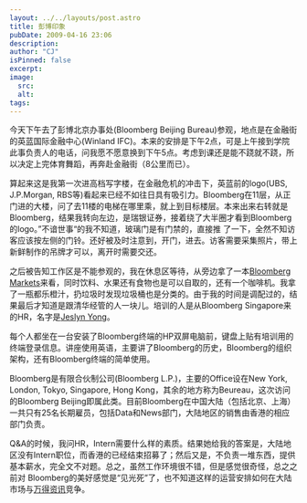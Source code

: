```yaml
---
layout: ../../layouts/post.astro
title: 彭博印象
pubDate: 2009-04-16 23:06
description: 
author: "CJ"
isPinned: false
excerpt: 
image:
  src:
  alt:
tags: 
---
```

今天下午去了彭博北京办事处(Bloomberg Beijing Bureau)参观，地点是在金融街的英蓝国际金融中心(Winland IFC)。本来的安排是下午2点，可是上午接到学院此事负责人的电话，问我愿不愿意换到下午5点。考虑到课还是能不跷就不跷，所以决定上完体育舞蹈，再奔赴金融街（8公里而已）。

算起来这是我第一次进高档写字楼，在金融危机的冲击下，英蓝前的logo(UBS, J.P.Morgan, RBS等)看起来已经不如往日具有吸引力。Bloomberg在11层，从正门进的大楼，问了去11楼的电梯在哪里乘，就上到目标楼层。本来出来右转就是 Bloomberg，结果我转向左边，是瑞银证券，接着绕了大半圈才看到Bloomberg的logo。”不谙世事“的我不知道，玻璃门是有门禁的，直接推 了一下，全然不知访客应该按左侧的门铃。还好被及时注意到，开门，进去。访客需要采集照片，带上新鲜制作的吊牌才可以，离开时需要交还。

之后被告知工作区是不能参观的，我在休息区等待，从旁边拿了一本[Bloomberg Markets](https://en.wikipedia.org/wiki/Bloomberg_Markets)来看，同时饮料、水果还有食物也是可以自取的，还有一个咖啡机。我拿了一瓶都乐橙汁，扔垃圾时发现垃圾桶也是分类的。由于我的时间是调配过的，结果最后才知道是跟清华经管的人一块儿。培训的人是从Bloomberg Singapore来的HR，名字是[Jeslyn Yong](https://www.linkedin.com/in/jeslyn-yong-9aa0264a/)。

每个人都坐在一台安装了Bloomberg终端的HP双屏电脑前，键盘上贴有培训用的终端登录信息。讲座使用英语，主要讲了Bloomberg的历史，Bloomberg的组织架构，还有Bloomberg终端的简单使用。

Bloomberg是有限合伙制公司(Bloomberg L.P.)，主要的Office设在New York, London, Tokyo, Singapore, Hong Kong，其余的地方称为Beureau，这次访问的Bloomberg Beijing即属此类。目前Bloomberg在中国大陆（包括北京、上海）一共只有25名长期雇员，包括Data和News部门，大陆地区的销售由香港的相应部门负责。

Q&A的时候，我问HR，Intern需要什么样的素质。结果她给我的答案是，大陆地区没有Intern职位，而香港的已经结束招募了；然后又是，不负责一堆东西，提供基本薪水，完全文不对题。总之，虽然工作环境很不错，但是感觉很奇怪，总之之前对 Bloomberg的美好感觉是“见光死”了，也不知道这样的运营安排如何在大陆市场与[万得资讯](https://www.wind.com.cn/)竞争。